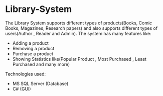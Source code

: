 # Library-System
The Library System supports different types of products(Books, Comic Books, Magazines, Research papers) and also supports different types of users(Author , Reader and Admin).
The system has many features like:
- Adding a product 
- Removing a product
- Purchase a product
- Showing Statistics like(Popular Product , Most Purchased , Least Purchased and many more)<br>

Technologies used: 
- MS SQL Server (Database) 
- C# (GUI)
